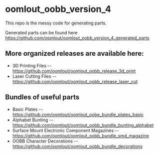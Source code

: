 # oomlout_oobb_version_4  
This repo is the messy code for generating parts.  
  
Generated parts can be found here  
https://github.com/oomlout/oomlout_oobb_version_4_generated_parts  

## More organized releases are available here:  
* 3D Printing Files -- https://github.com/oomlout/oomlout_oobb_release_3d_print  
* Laser Cutting Files -- https://github.com/oomlout/oomlout_oobb_release_laser_cut  

## Bundles of useful parts  
* Basic Plates -- https://github.com/oomlout/oomlout_oobe_bundle_plates_basic
* Alphabet Bunting -- https://github.com/oomlout/oomlout_oobb_bundle_bunting_alphabet
* Surface Mount Electronic Component Magazines -- https://github.com/oomlout/oomlout_oobb_bundle_smd_magazine
* OOBB Character Decorations -- https://github.com/oomlout/oomlout_oobb_bundle_decorations

